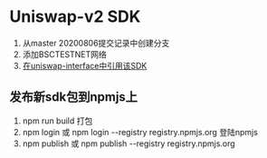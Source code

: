 # Uniswap-v2 SDK
1. 从master 20200806提交记录中创建分支
2. 添加BSCTESTNET网络
3. [在uniswap-interface中引用该SDK](https://github.com/sicw/uniswap-interface/blob/deploy_uniswap_v2_bsc_testnet/README.md)

## 发布新sdk包到npmjs上
1. npm run build 打包
2. npm login 或 npm login --registry registry.npmjs.org  登陆npmjs
3. npm publish 或 npm publish --registry registry.npmjs.org